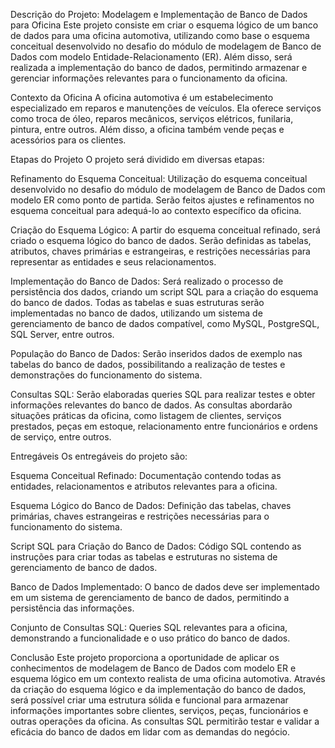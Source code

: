 Descrição do Projeto: Modelagem e Implementação de Banco de Dados para Oficina
Este projeto consiste em criar o esquema lógico de um banco de dados para uma oficina automotiva, utilizando como base o esquema conceitual desenvolvido no desafio do módulo de modelagem de Banco de Dados com modelo Entidade-Relacionamento (ER). Além disso, será realizada a implementação do banco de dados, permitindo armazenar e gerenciar informações relevantes para o funcionamento da oficina.

Contexto da Oficina
A oficina automotiva é um estabelecimento especializado em reparos e manutenções de veículos. Ela oferece serviços como troca de óleo, reparos mecânicos, serviços elétricos, funilaria, pintura, entre outros. Além disso, a oficina também vende peças e acessórios para os clientes.

Etapas do Projeto
O projeto será dividido em diversas etapas:

Refinamento do Esquema Conceitual: Utilização do esquema conceitual desenvolvido no desafio do módulo de modelagem de Banco de Dados com modelo ER como ponto de partida. Serão feitos ajustes e refinamentos no esquema conceitual para adequá-lo ao contexto específico da oficina.

Criação do Esquema Lógico: A partir do esquema conceitual refinado, será criado o esquema lógico do banco de dados. Serão definidas as tabelas, atributos, chaves primárias e estrangeiras, e restrições necessárias para representar as entidades e seus relacionamentos.

Implementação do Banco de Dados: Será realizado o processo de persistência dos dados, criando um script SQL para a criação do esquema do banco de dados. Todas as tabelas e suas estruturas serão implementadas no banco de dados, utilizando um sistema de gerenciamento de banco de dados compatível, como MySQL, PostgreSQL, SQL Server, entre outros.

População do Banco de Dados: Serão inseridos dados de exemplo nas tabelas do banco de dados, possibilitando a realização de testes e demonstrações do funcionamento do sistema.

Consultas SQL: Serão elaboradas queries SQL para realizar testes e obter informações relevantes do banco de dados. As consultas abordarão situações práticas da oficina, como listagem de clientes, serviços prestados, peças em estoque, relacionamento entre funcionários e ordens de serviço, entre outros.

Entregáveis
Os entregáveis do projeto são:

Esquema Conceitual Refinado: Documentação contendo todas as entidades, relacionamentos e atributos relevantes para a oficina.

Esquema Lógico do Banco de Dados: Definição das tabelas, chaves primárias, chaves estrangeiras e restrições necessárias para o funcionamento do sistema.

Script SQL para Criação do Banco de Dados: Código SQL contendo as instruções para criar todas as tabelas e estruturas no sistema de gerenciamento de banco de dados.

Banco de Dados Implementado: O banco de dados deve ser implementado em um sistema de gerenciamento de banco de dados, permitindo a persistência das informações.

Conjunto de Consultas SQL: Queries SQL relevantes para a oficina, demonstrando a funcionalidade e o uso prático do banco de dados.

Conclusão
Este projeto proporciona a oportunidade de aplicar os conhecimentos de modelagem de Banco de Dados com modelo ER e esquema lógico em um contexto realista de uma oficina automotiva. Através da criação do esquema lógico e da implementação do banco de dados, será possível criar uma estrutura sólida e funcional para armazenar informações importantes sobre clientes, serviços, peças, funcionários e outras operações da oficina. As consultas SQL permitirão testar e validar a eficácia do banco de dados em lidar com as demandas do negócio.
